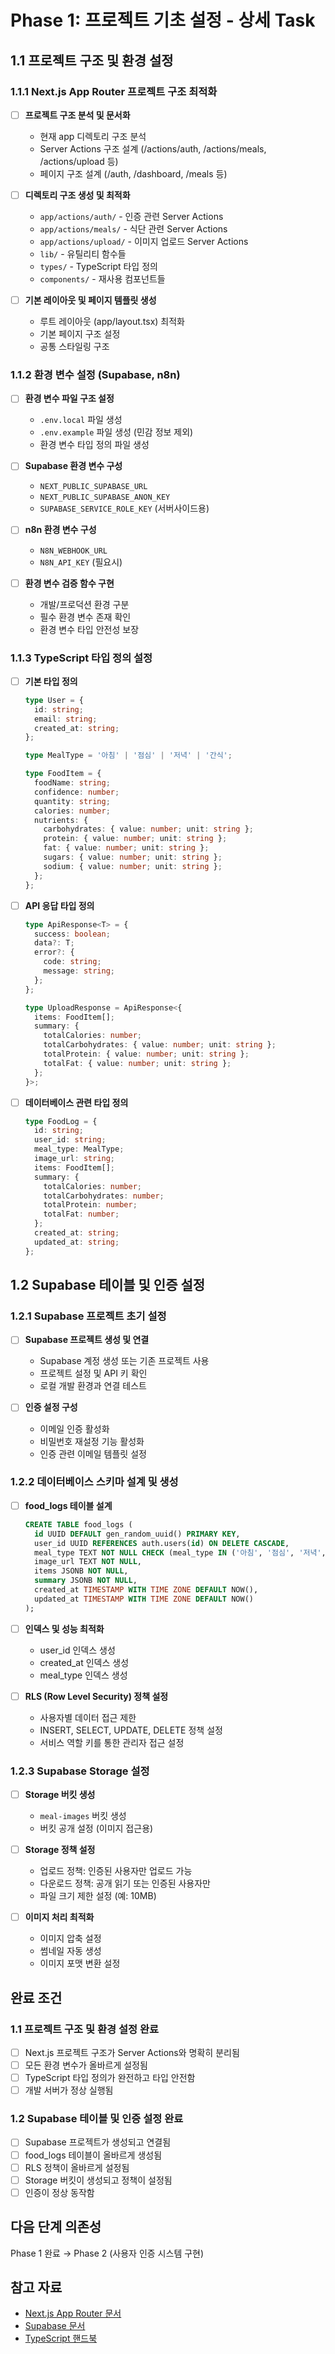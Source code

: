 # Phase 1: 프로젝트 기초 설정 - 상세 Task

## 1.1 프로젝트 구조 및 환경 설정

### 1.1.1 Next.js App Router 프로젝트 구조 최적화
- [ ] **프로젝트 구조 분석 및 문서화**
  - 현재 app 디렉토리 구조 분석
  - Server Actions 구조 설계 (/actions/auth, /actions/meals, /actions/upload 등)
  - 페이지 구조 설계 (/auth, /dashboard, /meals 등)

- [ ] **디렉토리 구조 생성 및 최적화**
  - `app/actions/auth/` - 인증 관련 Server Actions
  - `app/actions/meals/` - 식단 관련 Server Actions
  - `app/actions/upload/` - 이미지 업로드 Server Actions
  - `lib/` - 유틸리티 함수들
  - `types/` - TypeScript 타입 정의
  - `components/` - 재사용 컴포넌트들

- [ ] **기본 레이아웃 및 페이지 템플릿 생성**
  - 루트 레이아웃 (app/layout.tsx) 최적화
  - 기본 페이지 구조 설정
  - 공통 스타일링 구조

### 1.1.2 환경 변수 설정 (Supabase, n8n)
- [ ] **환경 변수 파일 구조 설정**
  - `.env.local` 파일 생성
  - `.env.example` 파일 생성 (민감 정보 제외)
  - 환경 변수 타입 정의 파일 생성

- [ ] **Supabase 환경 변수 구성**
  - `NEXT_PUBLIC_SUPABASE_URL`
  - `NEXT_PUBLIC_SUPABASE_ANON_KEY`
  - `SUPABASE_SERVICE_ROLE_KEY` (서버사이드용)

- [ ] **n8n 환경 변수 구성**
  - `N8N_WEBHOOK_URL`
  - `N8N_API_KEY` (필요시)

- [ ] **환경 변수 검증 함수 구현**
  - 개발/프로덕션 환경 구분
  - 필수 환경 변수 존재 확인
  - 환경 변수 타입 안전성 보장

### 1.1.3 TypeScript 타입 정의 설정
- [ ] **기본 타입 정의**
  ```typescript
  type User = {
    id: string;
    email: string;
    created_at: string;
  };

  type MealType = '아침' | '점심' | '저녁' | '간식';

  type FoodItem = {
    foodName: string;
    confidence: number;
    quantity: string;
    calories: number;
    nutrients: {
      carbohydrates: { value: number; unit: string };
      protein: { value: number; unit: string };
      fat: { value: number; unit: string };
      sugars: { value: number; unit: string };
      sodium: { value: number; unit: string };
    };
  };
  ```

- [ ] **API 응답 타입 정의**
  ```typescript
  type ApiResponse<T> = {
    success: boolean;
    data?: T;
    error?: {
      code: string;
      message: string;
    };
  };

  type UploadResponse = ApiResponse<{
    items: FoodItem[];
    summary: {
      totalCalories: number;
      totalCarbohydrates: { value: number; unit: string };
      totalProtein: { value: number; unit: string };
      totalFat: { value: number; unit: string };
    };
  }>;
  ```

- [ ] **데이터베이스 관련 타입 정의**
  ```typescript
  type FoodLog = {
    id: string;
    user_id: string;
    meal_type: MealType;
    image_url: string;
    items: FoodItem[];
    summary: {
      totalCalories: number;
      totalCarbohydrates: number;
      totalProtein: number;
      totalFat: number;
    };
    created_at: string;
    updated_at: string;
  };
  ```

## 1.2 Supabase 테이블 및 인증 설정

### 1.2.1 Supabase 프로젝트 초기 설정
- [ ] **Supabase 프로젝트 생성 및 연결**
  - Supabase 계정 생성 또는 기존 프로젝트 사용
  - 프로젝트 설정 및 API 키 확인
  - 로컬 개발 환경과 연결 테스트

- [ ] **인증 설정 구성**
  - 이메일 인증 활성화
  - 비밀번호 재설정 기능 활성화
  - 인증 관련 이메일 템플릿 설정

### 1.2.2 데이터베이스 스키마 설계 및 생성
- [ ] **food_logs 테이블 설계**
  ```sql
  CREATE TABLE food_logs (
    id UUID DEFAULT gen_random_uuid() PRIMARY KEY,
    user_id UUID REFERENCES auth.users(id) ON DELETE CASCADE,
    meal_type TEXT NOT NULL CHECK (meal_type IN ('아침', '점심', '저녁', '간식')),
    image_url TEXT NOT NULL,
    items JSONB NOT NULL,
    summary JSONB NOT NULL,
    created_at TIMESTAMP WITH TIME ZONE DEFAULT NOW(),
    updated_at TIMESTAMP WITH TIME ZONE DEFAULT NOW()
  );
  ```

- [ ] **인덱스 및 성능 최적화**
  - user_id 인덱스 생성
  - created_at 인덱스 생성
  - meal_type 인덱스 생성

- [ ] **RLS (Row Level Security) 정책 설정**
  - 사용자별 데이터 접근 제한
  - INSERT, SELECT, UPDATE, DELETE 정책 설정
  - 서비스 역할 키를 통한 관리자 접근 설정

### 1.2.3 Supabase Storage 설정
- [ ] **Storage 버킷 생성**
  - `meal-images` 버킷 생성
  - 버킷 공개 설정 (이미지 접근용)

- [ ] **Storage 정책 설정**
  - 업로드 정책: 인증된 사용자만 업로드 가능
  - 다운로드 정책: 공개 읽기 또는 인증된 사용자만
  - 파일 크기 제한 설정 (예: 10MB)

- [ ] **이미지 처리 최적화**
  - 이미지 압축 설정
  - 썸네일 자동 생성
  - 이미지 포맷 변환 설정

## 완료 조건

### 1.1 프로젝트 구조 및 환경 설정 완료
- [ ] Next.js 프로젝트 구조가 Server Actions와 명확히 분리됨
- [ ] 모든 환경 변수가 올바르게 설정됨
- [ ] TypeScript 타입 정의가 완전하고 타입 안전함
- [ ] 개발 서버가 정상 실행됨

### 1.2 Supabase 테이블 및 인증 설정 완료
- [ ] Supabase 프로젝트가 생성되고 연결됨
- [ ] food_logs 테이블이 올바르게 생성됨
- [ ] RLS 정책이 올바르게 설정됨
- [ ] Storage 버킷이 생성되고 정책이 설정됨
- [ ] 인증이 정상 동작함

## 다음 단계 의존성

Phase 1 완료 → Phase 2 (사용자 인증 시스템 구현)

## 참고 자료
- [Next.js App Router 문서](https://nextjs.org/docs/app)
- [Supabase 문서](https://supabase.com/docs)
- [TypeScript 핸드북](https://www.typescriptlang.org/docs/)
